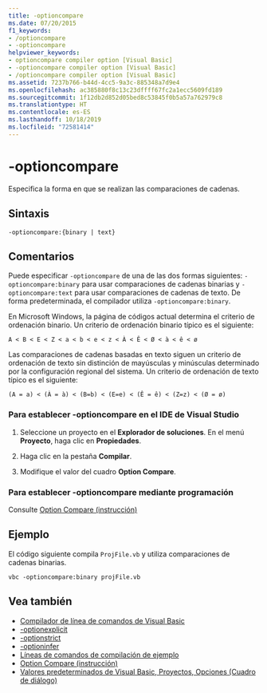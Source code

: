 ```yaml
---
title: -optioncompare
ms.date: 07/20/2015
f1_keywords:
- /optioncompare
- -optioncompare
helpviewer_keywords:
- optioncompare compiler option [Visual Basic]
- -optioncompare compiler option [Visual Basic]
- /optioncompare compiler option [Visual Basic]
ms.assetid: 7237b766-b44d-4cc5-9a3c-885348a7d9e4
ms.openlocfilehash: ac385880f8c13c23dffff67fc2a1ecc5609fd189
ms.sourcegitcommit: 1f12db2d852d05bed8c53845f0b5a57a762979c8
ms.translationtype: HT
ms.contentlocale: es-ES
ms.lasthandoff: 10/18/2019
ms.locfileid: "72581414"
---
```

# <a name="-optioncompare"></a>-optioncompare

Especifica la forma en que se realizan las comparaciones de cadenas.

## <a name="syntax"></a>Sintaxis

```console
-optioncompare:{binary | text}
```

## <a name="remarks"></a>Comentarios

Puede especificar `-optioncompare` de una de las dos formas siguientes: `-optioncompare:binary` para usar comparaciones de cadenas binarias y `-optioncompare:text` para usar comparaciones de cadenas de texto. De forma predeterminada, el compilador utiliza `-optioncompare:binary`.

En Microsoft Windows, la página de códigos actual determina el criterio de ordenación binario. Un criterio de ordenación binario típico es el siguiente:

`A < B < E < Z < a < b < e < z < À < Ê < Ø < à < ê < ø`

Las comparaciones de cadenas basadas en texto siguen un criterio de ordenación de texto sin distinción de mayúsculas y minúsculas determinado por la configuración regional del sistema. Un criterio de ordenación de texto típico es el siguiente:

`(A = a) < (À = à) < (B=b) < (E=e) < (Ê = ê) < (Z=z) < (Ø = ø)`

### <a name="to-set--optioncompare-in-the-visual-studio-ide"></a>Para establecer -optioncompare en el IDE de Visual Studio

1. Seleccione un proyecto en el **Explorador de soluciones**. En el menú **Proyecto**, haga clic en **Propiedades**.

2. Haga clic en la pestaña **Compilar**.

3. Modifique el valor del cuadro **Option Compare**.

### <a name="to-set--optioncompare-programmatically"></a>Para establecer -optioncompare mediante programación

Consulte [Option Compare (instrucción)](../../../visual-basic/language-reference/statements/option-compare-statement.md)

## <a name="example"></a>Ejemplo

El código siguiente compila `ProjFile.vb` y utiliza comparaciones de cadenas binarias.

```console
vbc -optioncompare:binary projFile.vb
```

## <a name="see-also"></a>Vea también

- [Compilador de línea de comandos de Visual Basic](../../../visual-basic/reference/command-line-compiler/index.md)
- [-optionexplicit](../../../visual-basic/reference/command-line-compiler/optionexplicit.md)
- [-optionstrict](../../../visual-basic/reference/command-line-compiler/optionstrict.md)
- [-optioninfer](../../../visual-basic/reference/command-line-compiler/optioninfer.md)
- [Líneas de comandos de compilación de ejemplo](../../../visual-basic/reference/command-line-compiler/sample-compilation-command-lines.md)
- [Option Compare (instrucción)](../../../visual-basic/language-reference/statements/option-compare-statement.md)
- [Valores predeterminados de Visual Basic, Proyectos, Opciones (Cuadro de diálogo)](/visualstudio/ide/reference/visual-basic-defaults-projects-options-dialog-box)
